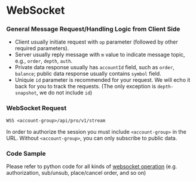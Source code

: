 # WebSocket

### General Message Request/Handling Logic from Client Side
 
* Client usually initiate request with `op` parameter (followed by other required parameters).
* Server usually reply message with `m` value to indicate message topic, e.g., `order`, `depth`, `auth`.
* Private data response usually has `accountId` field, such as `order`, `balance`; public data response usually contains `symbol` field.
* Uniquie `id` parameter is recommended for your request. We will echo it back for you to track the requests. (The only exception is `depth-snapshot`, we do not include `id`)

### WebSocket Request

`WSS <account-group>/api/pro/v1/stream`


In order to authorize the session you must include `<account-group>` in the URL. Without `<account-group>`, you can 
only subscribe to public data. 

### Code Sample

Please refer to python code for all kinds of [websocket operation](https://github.com/HuojuPro/huoju-api-demo/blob/master/python/client.py) (e.g. authorization, sub/unsub, place/cancel order, and so on) 




